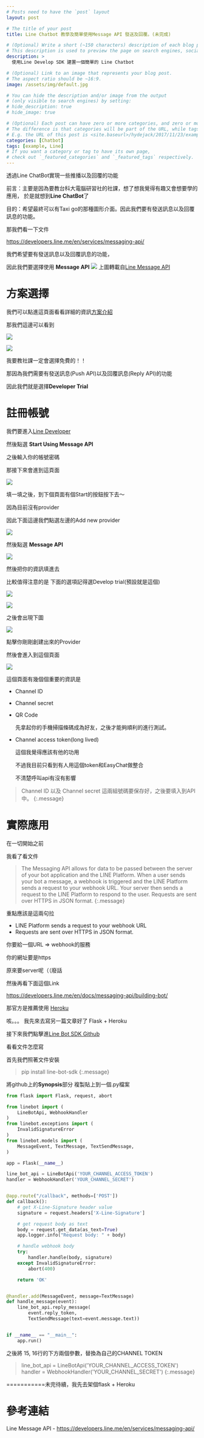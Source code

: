 ```yaml
---
# Posts need to have the `post` layout
layout: post

# The title of your post
title: Line Chatbot 教學及簡單使用Message API 發送及回覆。(未完成)

# (Optional) Write a short (~150 characters) description of each blog post.
# This description is used to preview the page on search engines, social media, etc.
description: >
  使用Line Develop SDK 建置一個簡單的 Line Chatbot

# (Optional) Link to an image that represents your blog post.
# The aspect ratio should be ~16:9.
image: /assets/img/default.jpg

# You can hide the description and/or image from the output
# (only visible to search engines) by setting:
# hide_description: true
# hide_image: true

# (Optional) Each post can have zero or more categories, and zero or more tags.
# The difference is that categories will be part of the URL, while tags will not.
# E.g. the URL of this post is <site.baseurl>/hydejack/2017/11/23/example-content/
categories: [Chatbot]
tags: [example, Line]
# If you want a category or tag to have its own page,
# check out `_featured_categories` and `_featured_tags` respectively.
---
```

透過Line ChatBot實現一些推播以及回覆的功能

前言：主要是因為要教台科大電腦研習社的社課，想了想我覺得有趣又會想要學的應用，
於是就想到**Line ChatBot**了

目的：希望最終可以有Taxi go的那種圖形介面。因此我們要有發送訊息以及回覆訊息的功能。

那我們看一下文件

https://developers.line.me/en/services/messaging-api/ 

我們希望要有發送訊息以及回覆訊息的功能，

因此我們要選擇使用 **Message API**
![](/assets/img/2018-04-10-LINE-ChatBot/push_and_reply.png)
上圖轉載自[Line Message API]


# 方案選擇

我們可以點進這頁面看看詳細的資訊[方案介紹]

那我們這邊可以看到

![](/assets/img/2018-04-10-LINE-ChatBot/plan-1.png)



![](/assets/img/2018-04-10-LINE-ChatBot/plan-2.png)

我要教社課一定會選擇免費的！！

那因為我們需要有發送訊息(Push API)以及回覆訊息(Reply API)的功能

因此我們就是選擇**Developer Trial**

# 註冊帳號

我們要進入[Line Developer]

然後點選 **Start Using Message API**

之後輸入你的帳號密碼

那接下來會進到這頁面

![](/assets/img/2018-04-10-LINE-ChatBot/register-page.png)

填一填之後，到下個頁面有個Start的按鈕按下去～

因為目前沒有provider

因此下面這邊我們點選左邊的Add new provider

![](/assets/img/2018-04-10-LINE-ChatBot/Create-New-Develop.png)

然後點選 **Message API**

![](/assets/img/2018-04-10-LINE-ChatBot/Click-Message-API.png)

然後把你的資訊填進去

比較值得注意的是 下面的選項記得選Develop trial(預設就是這個)

![](/assets/img/2018-04-10-LINE-ChatBot/info-1.png)

![](/assets/img/2018-04-10-LINE-ChatBot/info-3.png)

之後會出現下圖

![](/assets/img/2018-04-10-LINE-ChatBot/Finish-Provider.png)

點擊你剛剛創建出來的Provider

然後會進入到這個頁面

![](/assets/img/2018-04-10-LINE-ChatBot/Chatbot-info-mask.png)


這個頁面有幾個個重要的資訊是

- Channel ID

- Channel secret

- QR Code
  
  先拿起你的手機掃描條碼成為好友，之後才能夠順利的進行測試。

- Channel access token(long lived)

  這個我覺得應該有他的功用

  不過我目前只看到有人用這個token和EasyChat做整合

  不清楚呼叫api有沒有影響


>Channel ID 以及 Channel secret 這兩組號碼要保存好，之後要填入到API中。
{:.message}



# 實際應用

在一切開始之前

我看了看文件

>The Messaging API allows for data to be passed between the server of your bot application and the LINE Platform. When a user sends your bot a message, a webhook is triggered and the LINE Platform sends a request to your webhook URL. Your server then sends a request to the LINE Platform to respond to the user. Requests are sent over HTTPS in JSON format.
{:.message}

重點應該是這兩句拉
- LINE Platform sends a request to your webhook URL
- Requests are sent over HTTPS in JSON format.

你要給一個URL => webhook的服務

你的網址要是https

原來要server呢（（廢話


然後再看下面這個Link  

https://developers.line.me/en/docs/messaging-api/building-bot/

那官方是推薦使用 [Heroku]

咳。。。 我先來去寫另一篇文章好了 Flask + Heroku




接下來我們點擊進[Line Bot SDK Github]

看看文件怎麼寫

首先我們照著文件安裝

>pip install line-bot-sdk
{:.message}

將github上的**Synopsis**部分
複製貼上到一個.py檔案




~~~python
from flask import Flask, request, abort

from linebot import (
    LineBotApi, WebhookHandler
)
from linebot.exceptions import (
    InvalidSignatureError
)
from linebot.models import (
    MessageEvent, TextMessage, TextSendMessage,
)

app = Flask(__name__)

line_bot_api = LineBotApi('YOUR_CHANNEL_ACCESS_TOKEN')
handler = WebhookHandler('YOUR_CHANNEL_SECRET')


@app.route("/callback", methods=['POST'])
def callback():
    # get X-Line-Signature header value
    signature = request.headers['X-Line-Signature']

    # get request body as text
    body = request.get_data(as_text=True)
    app.logger.info("Request body: " + body)

    # handle webhook body
    try:
        handler.handle(body, signature)
    except InvalidSignatureError:
        abort(400)

    return 'OK'


@handler.add(MessageEvent, message=TextMessage)
def handle_message(event):
    line_bot_api.reply_message(
        event.reply_token,
        TextSendMessage(text=event.message.text))


if __name__ == "__main__":
    app.run()
~~~

之後將 15, 16行的下方兩個參數，替換為自己的CHANNEL TOKEN
>line_bot_api = LineBotApi('YOUR_CHANNEL_ACCESS_TOKEN')
>handler = WebhookHandler('YOUR_CHANNEL_SECRET')
{:.message}


===========未完待續，我先去架個flask + Heroku



# 參考連結
Line Message API - https://developers.line.me/en/services/messaging-api/

[方案介紹]: https://at.line.me/tw/plan
[註冊帳號]: https://developers.line.me/en/
[Line Developer]: https://developers.line.me/en/
[Line Message API]: https://developers.line.me/en/services/messaging-api/
[Line Bot SDK Github]: https://github.com/line/line-bot-sdk-python
[Heroku]: https://www.heroku.com/